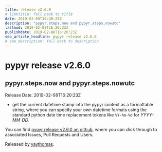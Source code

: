 ```yaml
---
title: release v2.6.0
# linktitle: fall back to title
date: 2019-02-08T16:20:23Z
description: "pypyr.steps.now and pypyr.steps.nowutc"
lastmod: 2019-02-08T16:20:23Z
publishdate: 2019-02-08T16:20:23Z
seo_article_headline: pypyr release v2.6.0
# seo_description: fall back to description
---
```

# pypyr release v2.6.0
## pypyr.steps.now and pypyr.steps.nowutc
Release Date: 2019-02-08T16:20:23Z

- get the current datetime stamp into the pypyr context as a formattable string, where you can specify your own datetime formats using the standard python date time replacement tokens like `%Y-%m-%d` for _YYYY-MM-DD_.

You can find [pypyr release v2.6.0 on github](https://github.com/pypyr/pypyr/releases/tag/v2.6.0), where you can 
click through to associated Issues, Pull Requests and Users.

Released by [yaythomas](https://github.com/yaythomas).

